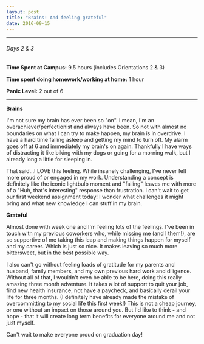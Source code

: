 ```yaml
---
layout: post
title: "Brains! And feeling grateful"
date: 2016-09-15
---
```

<hr>
<h6>Days 2 & 3</h6>
<p><strong>Time Spent at Campus:</strong> 9.5 hours (includes Orientations 2 & 3)</p>
<p><strong>Time spent doing homework/working at home:</strong> 1 hour</p>
<p><strong>Panic Level:</strong> 2 out of 6</p>
<hr>

<p><strong>Brains</strong><p>
<p>I'm not sure my brain has ever been so "on". I mean, I'm an overachiever/perfectionist and always have been. So not with almost no boundaries on what I can try to make happen, my brain is in overdrive. I have a hard time falling asleep and getting my mind to turn off. My alarm goes off at 6 and immediately my brain's on again. Thankfully I have ways of distracting it like biking with my dogs or going for a morning walk, but I already long a little for sleeping in.</p>

<p>That said...I LOVE this feeling. While insanely challenging, I've never felt more proud of or engaged in my work. Understanding a concept is definitely like the iconic lightbulb moment and "failing" leaves me with more of a "Huh, that's interesting" response than frustration. I can't wait to get our first weekend assignment today! I wonder what challenges it might bring and what new knowledge I can stuff in my brain.</p>

<p><strong>Grateful</strong></p>
<p>Almost done with week one and I'm feeling lots of the feelings. I've been in touch with my previous coworkers who, while missing me (and I them!), are so supportive of me taking this leap and making things happen for myself and my career. Which is just so nice. It makes leaving so much more bittersweet, but in the best possible way.</p>

<p>I also can't go without feeling loads of gratitude for my parents and husband, family members, and my own previous hard work and diligence. Without all of that, I wouldn't even be able to be here, doing this really amazing three month adventure. It takes a lot of support to quit your job, find new health insurance, not have a paycheck, and basically derail your life for three months. (I definitely have already made the mistake of overcommitting to my social life this first week!) This is not a cheap journey, or one without an impact on those around you. But I'd like to think - and hope - that it will create long term benefits for everyone around me and not just myself.</p>

<p>Can't wait to make everyone proud on graduation day!</p>
